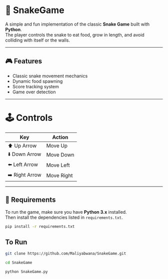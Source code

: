 # 🐍 SnakeGame

A simple and fun implementation of the classic **Snake Game** built with **Python**.  
The player controls the snake to eat food, grow in length, and avoid colliding with itself or the walls.

---

## 🎮 Features
- Classic snake movement mechanics  
- Dynamic food spawning  
- Score tracking system  
- Game over detection  

---

# 🕹️ Controls
| Key            | Action     |
| -------------- | ---------- |
| ⬆️ Up Arrow    | Move Up    |
| ⬇️ Down Arrow  | Move Down  |
| ⬅️ Left Arrow  | Move Left  |
| ➡️ Right Arrow | Move Right |

---

## 🧠 Requirements

To run the game, make sure you have **Python 3.x** installed.  
Then install the dependencies listed in `requirements.txt`.

```bash
pip install -r requirements.txt
```

## To Run
```bash
git clone https://github.com/Maliyabwana/SnakeGame.git
```

```bash
cd SnakeGame
```

```bash
python SnakeGame.py
